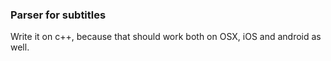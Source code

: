 ### Parser for subtitles

Write it on c++, because that should work both on OSX, iOS and android as well.
